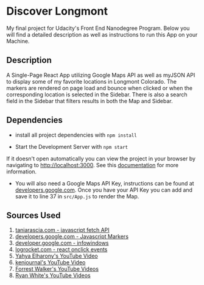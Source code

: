 # Discover Longmont
My final project for Udacity's Front End Nanodegree Program.  Below you will find a detailed description as well as instructions to run this App on your Machine.

## Description
A Single-Page React App utilizing Google Maps API as well as myJSON API to display some of my favorite locations in Longmont Colorado.  The markers are rendered on page load and bounce when clicked or when the corresponding location is selected in the Sidebar.  There is also a search field in the Sidebar that filters results in both the Map and Sidebar.



## Dependencies

* install all project dependencies with `npm install`

* Start the Development Server with `npm start`

If it doesn't open automatically you can view the project in your browser by navigating to [http://localhost:3000](http://localhost:3000).  See this [documentation](https://facebook.github.io/create-react-app/docs/deployment) for more information.

* You will also need a Google Maps API Key, instructions can be found at [developers.google.com](https://developers.google.com/maps/documentation/android-sdk/signup).  Once you have your API Key you can add and save it to line 37 in `src/App.js` to render the Map.

## Sources Used
1. [taniarascia.com - javascript fetch API](https://www.taniarascia.com/how-to-use-the-javascript-fetch-api-to-get-json-data/)
2. [developers.google.com - Javascript Markers](https://developers.google.com/maps/documentation/javascript/markers)
3. [developer.google.com - infowindows](https://developers.google.com/maps/documentation/javascript/infowindows)
4. [logrocket.com - react onclick events](https://blog.logrocket.com/a-guide-to-react-onclick-event-handlers-d411943b14dd)
5. [Yahya Elharony's YouTube Video](http://www.youtube.com/watch?v=W5LhLZqj76s)
6. [kenjournal's YouTube Video](https://www.youtube.com/watch?v=kadSBAsjDXI)
7. [Forrest Walker's YouTube Videos](https://www.youtube.com/playlist?list=PL4rQq4MQP1crXuPtruu_eijgOUUXhcUCP)
8. [Ryan White's YouTube Videos](https://www.youtube.com/watch?v=LvQe7xrUh7I&index=6&list=PLKC17wty6rS1XVZbRlWjYU0WVsIoJyO3s&t=0s)